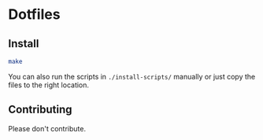 # Dotfiles

## Install

```bash
make
```

You can also run the scripts in `./install-scripts/` manually or just copy the files to the right location.

## Contributing

Please don't contribute.
